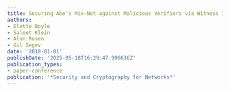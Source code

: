 ```yaml
---
title: Securing Abe's Mix-Net against Malicious Verifiers via Witness Indistinguishability
authors:
- Elette Boyle
- Saleet Klein
- Alon Rosen
- Gil Segev
date: '2018-01-01'
publishDate: '2025-05-18T16:29:47.996636Z'
publication_types:
- paper-conference
publication: '*Security and Cryptography for Networks*'
---
```

